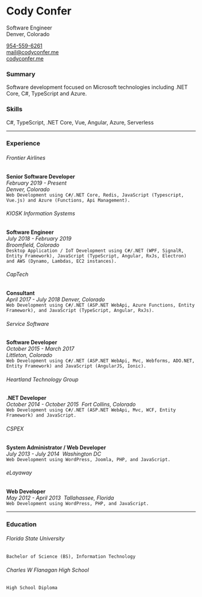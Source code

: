 # Cody Confer

Software Engineer  
Denver, Colorado

[954-559-6261](tel:954-559-6261)  
[mail@codyconfer.me](mailto:mail@codyconfer.me)  
[codyconfer.me](https://codyconfer.me)  
  
### Summary

Software development focused on Microsoft technologies including .NET Core, C#, TypeScript and Azure.

### Skills

C#, TypeScript, .NET Core, Vue, Angular, Azure, Serverless  

---

### Experience

###### Frontier Airlines

**Senior Software Developer**  
*February 2019 - Present*  
*Denver, Colorado*  
`Web Development using C#/.NET Core, Redis, JavaScript (Typescript, Vue.js) and Azure (Functions, Api Management).`  
  
###### KIOSK Information Systems

**Software Engineer**  
*July 2018 - February 2019*  
*Broomfield, Colorado*  
`Desktop Application / IoT Development using C#/.NET (WPF, SignalR, Entity Framework), JavaScript (TypeScript, Angular, RxJs, Electron) and AWS (Dynamo, Lambdas, EC2 instances).`  
  
###### CapTech

**Consultant**  
*April 2017 - July 2018*
*Denver, Colorado*  
`Web Development using C#/.NET (ASP.NET WebApi, Azure Functions, Entity Framework), and JavaScript (TypeScript, Angular, RxJs).`  
  
###### Service Software

**Software Developer**  
*October 2015 - March 2017*  
*Littleton, Colorado*  
`Web Development using C#/.NET (ASP.NET WebApi, Mvc, Webforms, ADO.NET, Entity Framework) and JavaScript (AngularJS, Ionic).`  
  
###### Heartland Technology Group

**.NET Developer**  
*October 2014 - October 2015*  
*Fort Collins, Colorado*  
`Web Development using C#/.NET (ASP.NET WebApi, Mvc, WCF, Entity Framework) and JavaScript.`  
  
###### CSPEX 

**System Administrator / Web Developer**  
*July 2013 - July 2014*  
*Washington DC*  
`Web Development using WordPress, Joomla, PHP, and JavaScript.`  
  
###### eLayaway 

**Web Developer**  
*May 2012 - April 2013*  
*Tallahassee, Florida*  
`Web Development using WordPress, PHP, and JavaScript.`  

---
  
### Education 

###### Florida State University  

`Bachelor of Science (BS), Information Technology`

###### Charles W Flanagan High School  

`High School Diploma`
